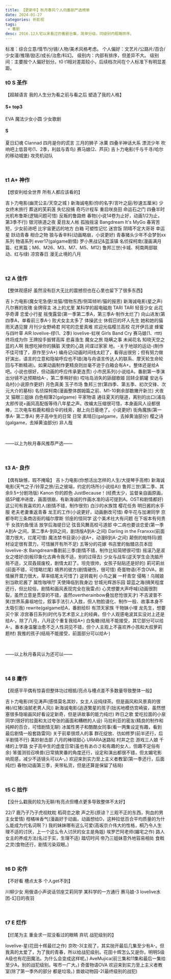 ```yaml
---
title: 【更新中】秋月春风个人向番剧严选榜单
date: 2024-01-27
categories: 析影视
tags:
 - 番剧
desc: 2016.12入宅以来看过的番剧合集，简单分级，同级别内粗略排序。
---
```


标准：综合立意/情节/分镜/人物/美术风格考虑。
个人偏好：文艺片/公路片/百合/少女漫/推理/励志/成长/治愈/科幻。
级别内：内部有排序，但差异不大。
级别间：主要按个人偏好划分。t0 t1相对差距较小，后续档次间在个人标准下有明显差距。

### t0 S  圣作
【超越语言 我的人生分为看之前与看之后 塑造了我的人格】

#### S+ top3
EVA 
魔法少女小圆 
少女歌剧 
  
#### S
夏日幻魂
Clannad
四月是你的谎言
三月的狮子
冰菓
四叠半神话大系
漂流少年
吹响吧上低音号(1、2季，利兹与青鸟)
赛马娘(2、芦灰)
吉卜力电影(千与千寻/哈尔的移动城堡)
攻壳机动队

<br>

### t1 A+ 神作
【想安利给全世界 所有人都应该看的】

吉卜力电影(幽灵公主/天空之城 )
新海诚电影(你的名字/言叶之庭/秒速五厘米)
少女终末旅行
葬送的芙莉莲
失忆投捕
奇巧计程车
重启咲良田
命运石之门
四叠半时光机布鲁斯(逻辑问题可惜)
反叛的鲁路修
春物(小说14卷为止好，动画1/2为止，第3季不行)
银河铁道之夜
夏目友人帐
孤独摇滚
Bangdream It's MyGo
春宵苦短，少女前进吧
比宇宙更远的地方
白箱
可塑性记忆
迷宫饭
阴晴不定大哥哥
幸运星
跃动青春
相合之物
狼与香辛料(动画略崩，小说更好)
青春猪头少年不会梦到xx系列
物语系列
ever17(galgame剧情)
罗小黑战记&蓝溪镇
名侦探柯南(漫画满月篇、红黑篇；M6、M26、M3、M7、M5、M12)
鲁邦三世(卡城、柯南两部联动、红与绿)
凉宫春日 漫无止境的八月


<br>


### t2 A  佳作
【整体观感好 虽然没有巨大无比的震撼但也在心里也留下了很多东西】

吉卜力电影(魔女宅急便/龙猫/借物东西/侧耳倾听/猫的报恩)
新海诚电影(星之声)
凡尔赛的玫瑰
金牌得主
冰上的尤里
某科学的超电磁炮
TARI TARI
轻音少女
此花亭奇谭
恋爱小行星
摇曳露营(第一季第二季A，第三季A-制作太烂了)
向山进发(第四季A，单看前三季A-)
败犬女主太多了
体操武士
休假日的坏人先生
她和她的猫
雨天遇见狸
月刊少女野崎君
阿宅的恋爱真难
欢迎光临樱兰高校
花开伊吕波
蜂蜜与四叶草
AIR
lovelive-缪(1、2季)
lovelive-虹咲
Girls Band Cry
赛马娘(1、rttt)
终将成为你
王牌投手振臂高挥
悲喜渔生
魔女之旅
隐瞒之事
未闻花名
知晓天空之蓝的人啊
我想吃掉你的胰脏
天使的心跳
间谍过家家
地。-关于地球的运动-(制作不佳可惜了，原作至少A+)
编舟记(动画时间线太赶了，看得出很穷；但有努力做好演出，语言的立意和隐喻呼应也不错(海与舟语言传达人的联系、摩天轮生命轮回与不断精进)。如果动画制作更精良则丝毫不逊于白箱会有A+。整体还是给A吧。小说也很好，但动画的呼应传承更连贯)
小市民系列(小说给A，番剧第一季演出分镜不达预期给A-，第二季稍好些)
哎咕岛消失的舔甜歌姬
回转企鹅罐
安达与岛村(小说原作更好)
月色真美
玉子市场
鲁邦三世(第四季、第五季、初次交锋、次元大介的墓标)
名侦探柯南(漫画整体朗姆篇之前、M1-10剩余部数撇开新兰)
犬夜叉
猫眼三姐妹
白色相簿2(galgame)
平家物语
通往夏天的隧道，离别的出口(浦岛太郎传说+画风高配版等待八年星之声。改编太压缩很可惜，本身画风人设都很棒，三次电车桩鹿和相合伞的线索，献上向日葵绝了。小说更好)
街角魔族(第一季A- 第二季A)
男子高中生的日常
日常
素晴日(galgame，去掉黄油部分)
樱之诗(galgame，去掉黄油部分)
非人哉

<br>

——以上为秋月春风推荐严选——


<br>

### t3 A- 良作
【偶有缺憾，瑕不掩瑜】
吉卜力电影(你想活出怎样的人生/大提琴手高修)
新海诚电影(天气之子/铃芽之旅/云之彼端，约定的场所(小说给A))
鲁邦三世(第二季、其余9.5+分剧场版)
Kanon
你的颜色
JustBecause！(经费太少，监督亲自画原画，插SP缓冲进度，画面很崩，有新海诚的作画水准的话可提到A。OST和剧情都好)
这公司有我喜欢的人(剧情不错，制作很穷)
白沙的水族馆
樱花任务
明日酱的水手服
老夫老妻重返青春
龙王的工作(小说更好，动画删改可惜)
牵牛花与加濑同学
京都寺町三条商店街的福尔摩斯
邻座的怪同学
这个美术社大有问题
在下坂本有何贵干
女孩钓鱼慢活
放学后海堤日记
弦音风舞高校弓道部
中二病也要谈恋爱(第一季A到A-之间，第二季A-到B之间，剧场版A到A-之间)
Darling in the Franxxx(前面潜力很大，烂尾可惜)
魔法禁书目录(小说A+，动漫B到A-之间)
颠倒的帕特玛(题材设定很有潜力，可惜展开有所不足)
五等分的花嫁
书店里的骷髅店员本田
lovelive-水
Bangdream番剧前三季(剧情不错，制作比较简陋很可惜)
摇滚乃是淑女之嗜好(刻板印象化古典令我不适，别的过得去)
少女与战车(逆天学生会洗脑开局不适，又双叒叕废校，剧情太赶了。坦克很帅，女孩子贴贴还是好的)
莉可莉丝(前面不错，可惜略烂尾)
境界的彼方(剧情硬伤，很可惜)
奇蛋物语(不含OVA，剧情展开潜力很大，草率结尾太可惜了)
逆转裁判
小鸟之翼
一杆青空
侵略！乌贼娘
别当欧尼酱了
属性咖啡厅
天使降临到我身边
甘城光辉游乐园
碧蓝之海(搞笑程度还行，但比较俗，剧情和画风表现完全在我雷点)
心灵想要大声呼喊(动画很割裂，虽然立意是贯穿的不错，虽然overtherainbow叠加悲怆很天才)
不吉波普不笑(世界系鼻祖地位，叙事手法引人入胜，但人物脸谱化、制作一般、故事本身不太吸引我)
rewrite(galgame给A，番剧给B)
有顶天家族
干物妹小埋
龙先生，想要买个家
凉宫春日系列(时代与艺术意义上的经典，但个人观感电波其实没对上还是给A-。除了八月，八月这个重复我给A+)
白兔糖(结局不能接受，其它部分可以给A-。番本身温馨治愈不乏人性洞见不错，但个人主观上不喜欢养小孩和大叔萝莉题材)
我推的孩子(结局不能接受，前面部分可以给A-)

<br>

——以上秋月春风认为还可以——



<br>

### t4 B  庸作 
【观感平平偶有惊喜但整体功过相抵/亮点与槽点差不多数量导致整体一般】

吉卜力电影(听见涛声(感情莫名其妙，女主人设纯绿茶。但是画风和风景真的很棒)/红猪(油腻老男人风))
新海诚电影(追逐繁星的孩子(拙劣地模仿宫崎骏，虽然想塞很多隐喻画风好看设定新奇，但是讲故事的能力纯烂)
昨日之歌
爱吃拉面的小泉同学(很好的拉面和太过夸张的画面和糟糕的人设)
马拉利亚的密友(精良的制作和纯粹的百合，可惜剧情无聊)
冰属性男子和酷酷女同事(看一两集设定有趣，看到最后剧情一般套路雷同)
关于前辈很烦人的事
群花绽放、彷如修罗(前半还行，后半剧情不行)
美妙射击部
八月的棒球甜心
URARA迷路帖
村井之恋
游戏三人娘
千绪的上学路
女子高中生的虚度日常(虽也有あのさ和有趣的女人，但趣不足俗有余)
笨蛋测验召唤兽(日常搞笑番的角度还行，设定和演出都很不错，但太媚宅影响观感，减少不适镜头可以A-。)
欢迎来到实力至上主义者教室(第一季还行，后面纯烂)
春物(动画第三季，夹带私货，但是还算是保留了结局)

<br>

### t5 C  拙作
【没什么戳我的较为无聊/有亮点但槽点更多导致整体不太好】

22/7
鹿乃子乃子虎视眈眈
稻荷恋之歌
声之形(原谅？三观不正的东西，狗血的男主女爱情)
柑橘味香气(漫画好于动画，动画想给D，这种拉低百合平均质量的为什么能成为代名词啊？)
我的妹妹哪有这么可爱(高坂京介伟大的性格，桐乃令人生理不适的讨厌，上一个这么令人讨厌的女主是角姐)
埃罗芒阿老师(媚宅之作)
路人女主的养成方法(名过于实，生理不适)
踏切时间
帝乃三姐妹意外地容易相处
食戟之灵(食物还行，剧情污染双眼。)

<br>

### t6 D  劣作
【不好看 槽点太多 个人get不到】

川柳少女
用俄语小声说话邻座艾莉同学
某科学的一方通行
赛马娘-3
lovelive水团-幻日的夜羽

<br>

### t7 E  烂作
【烂尾为主 重金求一双没看过的眼睛 弃坑 战犯级别的】

lovelive-星(花田十辉最烂之作)
京吹-3(主观了，其实抛开最后几集至少有A-。但我真的太爱了，为了我的青春，所以给战犯级别。花田十辉怎么又是你，明明S级A级也有花田魔法。为什么会变成这样呢。)
AveMujica(前三集和11集和最后一集给至少A，别的战犯级别。唉市一广大。)
奇蛋物语OVA
欢迎来到实力至上主义者教室(除了第一季外的部分 都是垃圾。)
兽娘动物园-2(最终级别的战犯)
